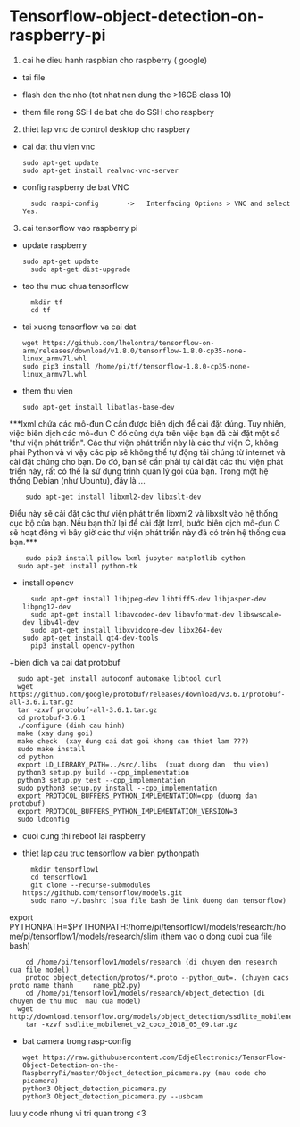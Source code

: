 # Tensorflow-object-detection-on-raspberry-pi

1. cai he dieu hanh raspbian cho raspberry ( google)

+ tai file 

+ flash den the nho (tot nhat nen dung the >16GB class 10)

+ them file rong SSH de bat che do SSH cho raspbery 

2. thiet lap vnc de control desktop cho raspbery
+ cai dat thu vien vnc

      sudo apt-get update 
      sudo apt-get install realvnc-vnc-server

+ config raspberry de bat VNC

	    sudo raspi-config       ->   Interfacing Options > VNC and select Yes.
  
3. cai tensorflow vao raspberry pi
+ update raspberry	
	
      sudo apt-get update
	    sudo apt-get dist-upgrade
  
+ tao thu muc chua tensorflow

	    mkdir tf
	    cd tf

+ tai xuong tensorflow va cai dat

      wget https://github.com/lhelontra/tensorflow-on-arm/releases/download/v1.8.0/tensorflow-1.8.0-cp35-none-linux_armv7l.whl
      sudo pip3 install /home/pi/tf/tensorflow-1.8.0-cp35-none-linux_armv7l.whl

+ them thu vien

      sudo apt-get install libatlas-base-dev
      
***lxml chứa các mô-đun C cần được biên dịch để cài đặt đúng. Tuy nhiên, việc biên dịch các mô-đun C đó cũng dựa trên việc bạn đã cài đặt một số "thư viện phát triển". Các thư viện phát triển này là các thư viện C, không phải Python và vì vậy các pip sẽ không thể tự động tải chúng từ internet và cài đặt chúng cho bạn.
Do đó, bạn sẽ cần phải tự cài đặt các thư viện phát triển này, rất có thể là sử dụng trình quản lý gói của bạn. Trong một hệ thống Debian (như Ubuntu), đây là ...

	    sudo apt-get install libxml2-dev libxslt-dev
  
Điều này sẽ cài đặt các thư viện phát triển libxml2 và libxslt vào hệ thống cục bộ của bạn. Nếu bạn thử lại để cài đặt lxml, bước biên dịch mô-đun C sẽ hoạt động vì bây giờ các thư viện phát triển này đã có trên hệ thống của bạn.***

    	sudo pip3 install pillow lxml jupyter matplotlib cython
      sudo apt-get install python-tk
      
+ install opencv

    	sudo apt-get install libjpeg-dev libtiff5-dev libjasper-dev libpng12-dev
	    sudo apt-get install libavcodec-dev libavformat-dev libswscale-dev libv4l-dev
	    sudo apt-get install libxvidcore-dev libx264-dev
      sudo apt-get install qt4-dev-tools
	    pip3 install opencv-python
      
+bien dich va cai dat protobuf
      
      sudo apt-get install autoconf automake libtool curl
      wget https://github.com/google/protobuf/releases/download/v3.6.1/protobuf-all-3.6.1.tar.gz
      tar -zxvf protobuf-all-3.6.1.tar.gz
      cd protobuf-3.6.1
      ./configure (dinh cau hinh)
      make (xay dung goi)
      make check  (xay dung cai dat goi khong can thiet lam ???)
      sudo make install
      cd python
      export LD_LIBRARY_PATH=../src/.libs  (xuat duong dan  thu vien)
      python3 setup.py build --cpp_implementation 
      python3 setup.py test --cpp_implementation
      sudo python3 setup.py install --cpp_implementation
      export PROTOCOL_BUFFERS_PYTHON_IMPLEMENTATION=cpp (duong dan protobuf)
      export PROTOCOL_BUFFERS_PYTHON_IMPLEMENTATION_VERSION=3
      sudo ldconfig
      
+ cuoi cung thi reboot lai raspberry

+ thiet lap cau truc tensorflow va bien pythonpath

	    mkdir tensorflow1
	    cd tensorflow1
	    git clone --recurse-submodules https://github.com/tensorflow/models.git
	    sudo nano ~/.bashrc (sua file bash de link duong dan tensorflow)

export PYTHONPATH=$PYTHONPATH:/home/pi/tensorflow1/models/research:/home/pi/tensorflow1/models/research/slim (them vao o dong cuoi cua file bash)
 
	    cd /home/pi/tensorflow1/models/research (di chuyen den research cua file model)
	    protoc object_detection/protos/*.proto --python_out=. (chuyen cacs proto name thanh 	name_pb2.py) 
	    cd /home/pi/tensorflow1/models/research/object_detection (di chuyen de thu muc 	mau cua model)
      wget http://download.tensorflow.org/models/object_detection/ssdlite_mobilenet_v2_coco_2018_05_09.tar.gz
     	tar -xzvf ssdlite_mobilenet_v2_coco_2018_05_09.tar.gz
      
+ bat camera trong rasp-config 
 
      wget https://raw.githubusercontent.com/EdjeElectronics/TensorFlow-Object-Detection-on-the-RaspberryPi/master/Object_detection_picamera.py (mau code cho picamera)
      python3 Object_detection_picamera.py 
      python3 Object_detection_picamera.py --usbcam
 
luu y code nhung vi tri quan trong <3

	
